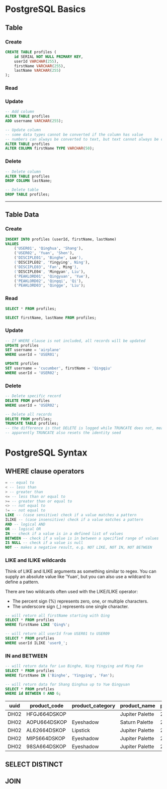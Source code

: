 # PostgreSQL Basics

## Table

### Create

```sql
CREATE TABLE profiles (
	id SERIAL NOT NULL PRIMARY KEY,
	userId VARCHAR(255),
	firstName VARCHAR(255),
	lastName VARCHAR(255)
);
```

### Read

### Update
```sql
-- Add column
ALTER TABLE profiles
ADD username VARCHAR(255);

-- Update column
-- some data types cannot be converted if the column has value
-- numbers can always be converted to text, but text cannot always be converted to numbers
ALTER TABLE profiles
ALTER COLUMN firstName TYPE VARCHAR(50);
```

### Delete
```sql
-- Delete column
ALTER TABLE profiles
DROP COLUMN lastName;

-- Delete table
DROP TABLE profiles;
```

--------------------------------------------------------

## Table Data

### Create

```sql
INSERT INTO profiles (userId, firstName, lastName)
VALUES
	('USER01', 'Qinghua', 'Shang'), 
	('USER02', 'Yuan', 'Shen'),
	('DISCIPLE01', 'Binghe', Luo'),
	('DISCIPLE02', 'Yingying', Ning'),
	('DISCIPLE03', 'Fan', Ming'),
	('DISCIPLE04', 'Mingyan', Liu'),
	('PEAKLORD01', 'Qingyuan', 'Yue'),
	('PEAKLORD02', 'Qingqi', 'Qi'),
	('PEAKLORD03', 'Qingge', 'Liu');
```

### Read

```sql
SELECT * FROM profiles;

SELECT firstName, lastName FROM profiles;
```

### Update

```sql
-- If WHERE clause is not included, all records will be updated
UPDATE profiles
SET username = 'airplane'
WHERE userId = 'USER01';

UPDATE profiles
SET username = 'cucumber', firstName = 'Qingqiu'
WHERE userId = 'USER02';
```

### Delete
```sql
-- Delete specific record
DELETE FROM profiles
WHERE userId = 'USER02';

-- Delete all records
DELETE FROM profiles;
TRUNCATE TABLE profiles;
-- the difference is that DELETE is logged while TRUNCATE does not, meaning you cannot roll back and get your data again when using TRUNCATE
-- apparently TRUNCATE also resets the identity seed 
```

# PostgreSQL Syntax

## WHERE clause operators

```sql
= -- equal to
< -- less than
> -- greater than
<= -- less than or equal to
>= -- greater than or equal to
<> -- not equal to
!= -- not equal to
LIKE -- (case sensitive) check if a value matches a pattern
ILIKE -- (case insensitive) check if a value matches a pattern
AND -- logical AND
OR -- logical OR
IN -- check if a value is in a defined list of values
BETWEEN -- check if a value is in between a specified range of values
IS NULL -- check if a value is null
NOT -- makes a negative result, e.g. NOT LIKE, NOT IN, NOT BETWEEN
```

### LIKE and ILIKE wildcards
Think of LIKE and ILIKE arguments as something similar to regex. You can supply an absolute value like 'Yuan', but you can also use a wildcard to define a pattern.

There are two wildcards often used with the LIKE/ILIKE operator:
- The percent sign (%) represents zero, one, or multiple characters.
- The underscore sign (_) represents one single character.

```sql
-- will return all firstName starting with Qing
SELECT * FROM profiles
WHERE firstName LIKE 'Qing%';

-- will return all userId from USER01 to USER09
SELECT * FROM profiles
WHERE userId ILIKE 'user0_';
```

### IN and BETWEEN
```sql
-- will return data for Luo Binghe, Ning Yingying and Ming Fan
SELECT * FROM profiles
WHERE firstName IN ('Binghe', 'Yingying', 'Fan');

-- will return data for Shang Qinghua up to Yue Qingyuan
SELECT * FROM profiles
WHERE id BETWEEN 0 AND 6;
```

| uuid | product_code | product_category | product_name | price | qty |
| ---- | ------------ | ---------------- | ------------ | ----- | --- |
| DH02 | HFGJ664DSKOP |  | Jupiter Palette | 250 | 99 |
| DH02 | AOPU664DSKOP | Eyeshadow | Saturn Palette | 250 | 99 |
| DH02 | AL62664DSKOP | Lipstick | Jupiter Palette | 250 | 99 |
| DH02 | MIPS664DSKOP | Eyeshadow | Jupiter Palette | 250 | 99 |
| DH02 | 98SA664DSKOP | Eyeshadow | Jupiter Palette | 250 | 99 |

## SELECT DISTINCT

## JOIN








